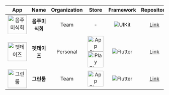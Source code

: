 <div align="center">

| App | Name | Organization | Store | Framework | Repository |
|:---:|:---:|:---:|:---:|:---:|:---:|
| <img width="60" src="https://avatars.githubusercontent.com/u/155626378?s=200&v=4" alt="음주미식회"> | **음주미식회** | Team | - | ![UIKit](https://img.shields.io/badge/UIKit-000000?style=for-the-badge&logo=apple&logoColor=white) | <a href="https://github.com/zzikbu/dg-FrontEnd">Link</a> |
| <img width="60" src="https://github.com/user-attachments/assets/17fc9f2c-4d0a-4353-9a78-fdc815f2f80b" alt="펫데이즈"> | **펫데이즈** | Personal | <a href="https://apps.apple.com/kr/app/%ED%8E%AB%EB%8D%B0%EC%9D%B4%EC%A6%88/id6738037038"><img height="50" src="https://raw.githubusercontent.com/zzikbu/PetDays/main/readme_assets/app_store.png" alt="App Store"></a><br><a href="https://play.google.com/store/apps/details?id=com.devmoichi.petdays"><img height="50" src="https://raw.githubusercontent.com/zzikbu/PetDays/main/readme_assets/play_store.png" alt="Play Store"></a> | ![Flutter](https://img.shields.io/badge/Flutter-02569B?style=for-the-badge&logo=flutter&logoColor=white) | <a href="https://github.com/zzikbu/flutter-petdays">Link</a> |
| <img width="60" src="https://avatars.githubusercontent.com/u/190188774?s=200&v=4" alt="그린룸"> | **그린룸** | Team | <a href="https://apps.apple.com/kr/app/%EA%B7%B8%EB%A6%B0%EB%A3%B8/id6744000316"><img height="50" src="https://raw.githubusercontent.com/zzikbu/PetDays/main/readme_assets/app_store.png" alt="App Store"></a> | ![Flutter](https://img.shields.io/badge/Flutter-02569B?style=for-the-badge&logo=flutter&logoColor=white) | <a href="https://github.com/grrooom/iOS">Link</a> |

</div>
